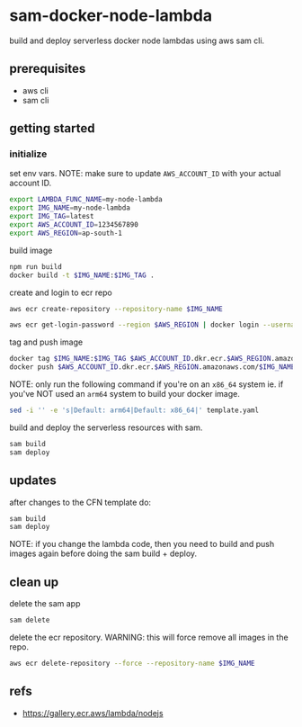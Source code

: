 # sam-docker-node-lambda

build and deploy serverless docker node lambdas using aws sam cli.

## prerequisites

- aws cli
- sam cli

## getting started

### initialize

set env vars. NOTE: make sure to update `AWS_ACCOUNT_ID` with your actual account ID.

```sh
export LAMBDA_FUNC_NAME=my-node-lambda
export IMG_NAME=my-node-lambda
export IMG_TAG=latest
export AWS_ACCOUNT_ID=1234567890
export AWS_REGION=ap-south-1
```

build image

```sh
npm run build
docker build -t $IMG_NAME:$IMG_TAG .
```

create and login to ecr repo

```sh
aws ecr create-repository --repository-name $IMG_NAME

aws ecr get-login-password --region $AWS_REGION | docker login --username AWS --password-stdin $AWS_ACCOUNT_ID.dkr.ecr.$AWS_REGION.amazonaws.com
```

tag and push image

```sh
docker tag $IMG_NAME:$IMG_TAG $AWS_ACCOUNT_ID.dkr.ecr.$AWS_REGION.amazonaws.com/$IMG_NAME:$IMG_TAG
docker push $AWS_ACCOUNT_ID.dkr.ecr.$AWS_REGION.amazonaws.com/$IMG_NAME:$IMG_TAG
```

NOTE: only run the following command if you're on an `x86_64` system ie. if you've NOT used an `arm64` system to build your docker image.

```sh
sed -i '' -e 's|Default: arm64|Default: x86_64|' template.yaml
```

build and deploy the serverless resources with sam.

```sh
sam build
sam deploy
```

## updates 

after changes to the CFN template do:

```sh
sam build
sam deploy
```

NOTE: if you change the lambda code, then you need to build and push images again before doing the sam build + deploy.

## clean up

delete the sam app
```sh
sam delete
```

delete the ecr repository. WARNING: this will force remove all images in the repo.

```sh
aws ecr delete-repository --force --repository-name $IMG_NAME 
```

## refs

- https://gallery.ecr.aws/lambda/nodejs

